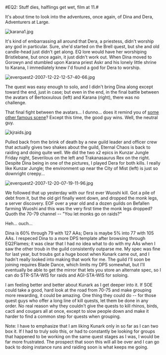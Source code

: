 #EQ2: Stuff dies, halflings get wet, film at 11.#

It's about time to look into the adventures, once again, of Dina and Dera, Adventurers at Large.

![karana1.jpg](http://westkarana.com/wp-content/uploads/2007/12/karana1.jpg)

It's kind of embarrassing all around that Dera, a priestess, didn't worship any god in particular. Sure, she'd started on the Brell quest, but she and old candle-head just didn't get along. EQ lore would have her worshiping Bristlebane, but once again, it just didn't work out. When Dina moved to Gorowyn and stumbled upon Karana priest Askr and his lonely little shrine to Karana, I immediately knew I'd found a god for Dera to worship.

![everquest2-2007-12-22-12-57-40-66.jpg](http://westkarana.com/wp-content/uploads/2007/12/everquest2-2007-12-22-12-57-40-66.jpg)

The quest was easy enough to solo, and I didn't bring Dina along except toward the end, just in case; but even in the end, in the final battle between the avatars of Bertoxxulous (left) and Karana (right), there was no challenge.

That final fight between the avatars... I dunno... does it remind you of [some other famous scene](http://www.georgehernandez.com/h/Media/Works/StarWars.jpg)? Except this time, the good guy wins. Well, the neutral guy.

![kjraids.jpg](http://westkarana.com/wp-content/uploads/2007/12/kjraids.jpg)

Pulled back from the brink of death by a new guild leader and officer crew that actually gives two shakes about the guild, Eternal Chaos is back to raiding and doing quite well. We did the two x2 epics in Kunzar Jungle Friday night, Severilous on the left and Trakanasaurus Rex on the right. Despite Dina being in one of the pictures, I played Dera for both kills. I really like Kunzar Jungle; the environment up near the City of Mist (left) is just so downright creepy...

![everquest2-2007-12-20-07-19-11-96.jpg](http://westkarana.com/wp-content/uploads/2007/12/everquest2-2007-12-20-07-19-11-96.jpg)

We followed that up yesterday with our first ever Wuoshi kill. Got a pile of debt from it, but the old girl finally went down, and dropped the monk legs, a server discovery. EOF over a year old and a dozen guilds on Befallen farming Wuoshi and this was the very first time the monk legs dropped? Quoth the 70-79 channel -- "You let monks go on raids?"

Heh... ouch...

Dina is 60% through 79 with 127 AAs; Dera is maybe 5% into 77 with 105 AAs. I respeced Dina to a more DPS template after browsing through EQ2Flames; it was clear that I had no idea what to do with my AAs when I saw the other troub in the guild consistently outparse me. My spec was fine for last year, but troubs got a huge boost when Kunark came out, and I hadn't really looked into making that work for me. The guild I'll soon be joining requires Blade Dance, which limits my DPS somewhat, but I'll eventually be able to get the mirror that lets you store an alternate spec, so I can do STR-STA-WIS for raids and AGI-STA-WIS for soloing.

I am feeling better and better about Kunark as I get deeper into it. If SOE could take a good, hard look at the road from 70-75 and make grouping more rewarding, it could be amazing. One thing they could do -- for those quest guys who offer a long line of kill quests, let them be done in any order. No real reason why they couldn't give the quests to kill rhinos, birds, cacti and cougars all at once, except to slow people down and make it harder to find a common step for quests when grouping.

Note: I have to emphasize that I am liking Kunark only in so far as I can two box it. If I had to truly solo this, or had to constantly be looking for groups that happened to be working on the same quest stages as I was, I would be far more frustrated. The prospect that soon this will all be over and I can go back to doing instance runs and raiding soon is what keeps me going.

